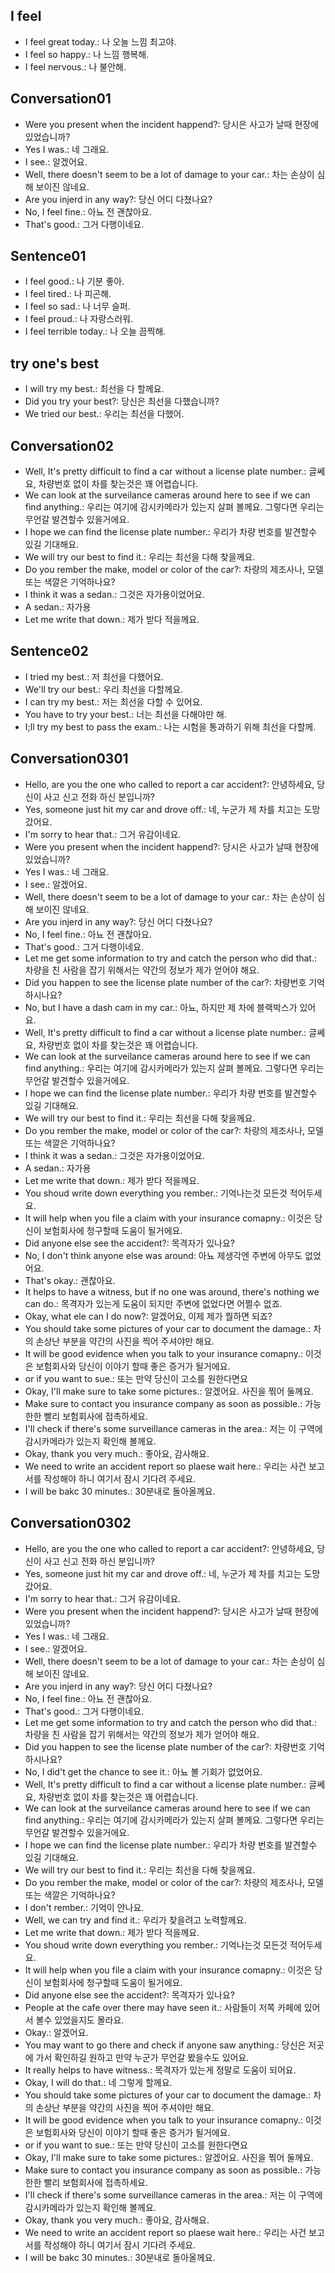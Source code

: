 ## I feel 
- I feel great today.: 나 오늘 느낌 최고야.
- I feel so happy.: 나 느낌 행복해.
- I feel nervous.: 나 불안해.

## Conversation01
- Were you present when the incident happend?: 당시은 사고가 날때 현장에 있었습니까?
- Yes I was.: 네 그래요.
- I see.: 알겠어요.
- Well, there doesn't seem to be a lot of damage to your car.: 차는 손상이 심해 보이진 않네요.
- Are you injerd in any way?: 당신 어디 다쳤나요?
- No, I feel fine.: 아뇨 전 괜찮아요.
- That's good.: 그거 다행이네요.

## Sentence01
- I feel good.: 나 기분 좋아.
- I feel tired.: 나 피곤해.
- I feel so sad.: 나 너무 슬퍼.
- I feel proud.: 나 자랑스러워.
- I feel terrible today.: 나 오늘 끔찍해.

## try one's best
- I will try my best.: 최선을 다 할께요.
- Did you try your best?: 당신은 최선을 다했습니까?
- We tried our best.: 우리는 최선을 다했어.

## Conversation02
- Well, It's pretty difficult to find a car without a license plate number.: 글쎄요, 차량번호 없이 차를 찾는것은 꽤 어렵습니다.
- We can look at the surveilance cameras around here to see if we can find anything.: 우리는 여기에 감시카메라가 있는지 살펴 볼께요. 그렇다면 우리는 무언갈 발견할수 있을거에요.
- I hope we can find the license plate number.: 우리가 차량 번호를 발견할수 있길 기대해요.
- We will try our best to find it.: 우리는 최선을 다해 찾을께요.
- Do you rember the make, model or color of the car?: 차량의 제조사나, 모델 또는 색깔은 기억하나요?
- I think it was a sedan.: 그것은 자가용이었어요.
- A sedan.: 자가용
- Let me write that down.: 제가 받다 적을께요. 

## Sentence02
- I tried my best.: 저 최선을 다했어요.
- We'll try our best.: 우리 최선을 다할께요.
- I can try my best.: 저는 최선을 다할 수 있어요. 
- You have to try your best.: 너는 최선을 다해야만 해. 
- I;ll try my best to pass the exam.: 나는 시험을 통과하기 위해 최선을 다할께.

## Conversation0301
- Hello, are you the one who called to report a car accident?: 안녕하세요, 당신이 사고 신고 전화 하신 분입니까?
- Yes, someone just hit my car and drove off.: 네, 누군가 제 차를 치고는 도망갔어요.
- I'm sorry to hear that.: 그거 유감이네요.
- Were you present when the incident happend?: 당시은 사고가 날때 현장에 있었습니까?
- Yes I was.: 네 그래요.
- I see.: 알겠어요.
- Well, there doesn't seem to be a lot of damage to your car.: 차는 손상이 심해 보이진 않네요.
- Are you injerd in any way?: 당신 어디 다쳤나요?
- No, I feel fine.: 아뇨 전 괜찮아요.
- That's good.: 그거 다행이네요.
- Let me get some information to try and catch the person who did that.: 차량을 친 사람을 잡기 위해서는 약간의 정보가 제가 얻어야 해요.
- Did you happen to see the license plate number of the car?: 차량번호 기억하시나요?
- No, but I have a dash cam in my car.: 아뇨, 하지만 제 차에 블랙박스가 있어요.
- Well, It's pretty difficult to find a car without a license plate number.: 글쎄요, 차량번호 없이 차를 찾는것은 꽤 어렵습니다.
- We can look at the surveilance cameras around here to see if we can find anything.: 우리는 여기에 감시카메라가 있는지 살펴 볼께요. 그렇다면 우리는 무언갈 발견할수 있을거에요.
- I hope we can find the license plate number.: 우리가 차량 번호를 발견할수 있길 기대해요.
- We will try our best to find it.: 우리는 최선을 다해 찾을께요.
- Do you rember the make, model or color of the car?: 차량의 제조사나, 모델 또는 색깔은 기억하나요?
- I think it was a sedan.: 그것은 자가용이었어요.
- A sedan.: 자가용
- Let me write that down.: 제가 받다 적을께요. 
- You shoud write down everything you rember.: 기억나는것 모든것 적어두세요.
- It will help when you file a claim with your insurance comapny.: 이것은 당신이 보험회사에 청구할때 도움이 될거에요.
- Did anyone else see the accident?: 목격자가 있나요?
- No, I don't think anyone else was around: 아뇨 제생각엔 주변에 아무도 없었어요. 
- That's okay.: 괜찮아요.
- It helps to have a witness, but if no one was around, there's nothing we can do.: 목격자가 있는게 도움이 되지만 주변에 없었다면 어쩔수 없죠.
- Okay, what ele can I do now?: 알겠어요, 이제 제가 뭘하면 되죠?
- You should take some pictures of your car to document the damage.:  차의 손상난 부분을 약간의 사진을 찍어 주셔야만 해요.
- It will be good evidence when you talk to your insurance comapny.: 이것은 보험회사와 당신이 이야기 할때 좋은 증거가 될거에요.
- or if you want to sue.: 또는 만약 당신이 고소를 원한다면요
- Okay, I'll make sure to take some pictures.: 알겠어요. 사진을 찎어 둘께요.
- Make sure to contact you insurance company as soon as possible.: 가능한한 빨리 보험회사에 접촉하세요.
- I'll check if there's some surveillance cameras in the area.: 저는 이 구역에 감시카메라가 있는지 확인해 볼께요.
- Okay, thank you very much.: 좋아요, 감사해요.
- We need to write an accident report so plaese wait here.: 우리는 사건 보고서를 작성해야 하니 여기서 잠시 기다려 주세요.
- I will be bakc 30 minutes.: 30분내로 돌아올께요.

## Conversation0302
- Hello, are you the one who called to report a car accident?: 안녕하세요, 당신이 사고 신고 전화 하신 분입니까?
- Yes, someone just hit my car and drove off.: 네, 누군가 제 차를 치고는 도망갔어요.
- I'm sorry to hear that.: 그거 유감이네요.
- Were you present when the incident happend?: 당시은 사고가 날때 현장에 있었습니까?
- Yes I was.: 네 그래요.
- I see.: 알겠어요.
- Well, there doesn't seem to be a lot of damage to your car.: 차는 손상이 심해 보이진 않네요.
- Are you injerd in any way?: 당신 어디 다쳤나요?
- No, I feel fine.: 아뇨 전 괜찮아요.
- That's good.: 그거 다행이네요.
- Let me get some information to try and catch the person who did that.: 차량을 친 사람을 잡기 위해서는 약간의 정보가 제가 얻어야 해요.
- Did you happen to see the license plate number of the car?: 차량번호 기억하시나요?
- No, I did't get the chance to see it.: 아뇨 볼 기회가 없었어요.
- Well, It's pretty difficult to find a car without a license plate number.: 글쎄요, 차량번호 없이 차를 찾는것은 꽤 어렵습니다.
- We can look at the surveilance cameras around here to see if we can find anything.: 우리는 여기에 감시카메라가 있는지 살펴 볼께요. 그렇다면 우리는 무언갈 발견할수 있을거에요.
- I hope we can find the license plate number.: 우리가 차량 번호를 발견할수 있길 기대해요.
- We will try our best to find it.: 우리는 최선을 다해 찾을께요.
- Do you rember the make, model or color of the car?: 차량의 제조사나, 모델 또는 색깔은 기억하나요?
- I don't rember.: 기억이 안나요.
- Well, we can try and find it.: 우리가 찾을려고 노력할께요.
- Let me write that down.: 제가 받다 적을께요. 
- You shoud write down everything you rember.: 기억나는것 모든것 적어두세요.
- It will help when you file a claim with your insurance comapny.: 이것은 당신이 보험회사에 청구할때 도움이 될거에요.
- Did anyone else see the accident?: 목격자가 있나요?
- People at the cafe over there may have seen it.: 사람들이 저쪽 카페에 있어서 볼수 있었을지도 몰라요.
- Okay.: 알겠어요.
- You may want to go there and check if anyone saw anything.: 당신은 저곳에 가서 확인하길 원하고 만약 누군가 무언갈 봤을수도 있어요.
- It really helps to have witness.: 목격자가 있는게 정말로 도움이 되어요.
- Okay, I will do that.: 네 그렇게 할께요.
- You should take some pictures of your car to document the damage.:  차의 손상난 부분을 약간의 사진을 찍어 주셔야만 해요.
- It will be good evidence when you talk to your insurance comapny.: 이것은 보험회사와 당신이 이야기 할때 좋은 증거가 될거에요.
- or if you want to sue.: 또는 만약 당신이 고소를 원한다면요
- Okay, I'll make sure to take some pictures.: 알겠어요. 사진을 찎어 둘께요.
- Make sure to contact you insurance company as soon as possible.: 가능한한 빨리 보험회사에 접촉하세요.
- I'll check if there's some surveillance cameras in the area.: 저는 이 구역에 감시카메라가 있는지 확인해 볼께요.
- Okay, thank you very much.: 좋아요, 감사해요.
- We need to write an accident report so plaese wait here.: 우리는 사건 보고서를 작성해야 하니 여기서 잠시 기다려 주세요.
- I will be bakc 30 minutes.: 30분내로 돌아올께요.

